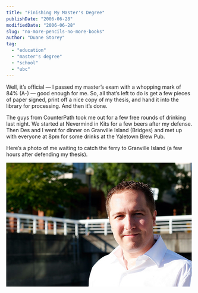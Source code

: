 ```yaml
---
title: "Finishing My Master's Degree"
publishDate: "2006-06-28"
modifiedDate: "2006-06-28"
slug: "no-more-pencils-no-more-books"
author: "Duane Storey"
tag:
  - "education"
  - "master's degree"
  - "school"
  - "ubc"
---
```


Well, it’s official — I passed my master’s exam with a whopping mark of 84% (A-) — good enough for me. So, all that’s left to do is get a few pieces of paper signed, print off a nice copy of my thesis, and hand it into the library for processing. And then it’s done.

The guys from CounterPath took me out for a few free rounds of drinking last night. We started at Nevermind in Kits for a few beers after my defense. Then Des and I went for dinner on Granville Island (Bridges) and met up with everyone at 8pm for some drinks at the Yaletown Brew Pub.

Here’s a photo of me waiting to catch the ferry to Granville Island (a few hours after defending my thesis).

[![All done!](_images/finishing-my-masters-degree-1.jpg)](http://www.flickr.com/photos/duanestorey/177091936/)